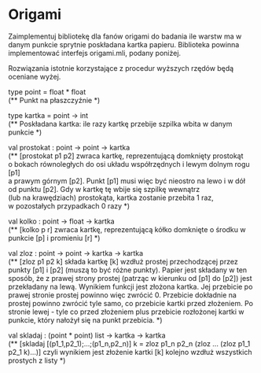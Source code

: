 # Origami
Zaimplementuj bibliotekę dla fanów origami do badania ile warstw ma w danym punkcie sprytnie poskładana kartka papieru. Biblioteka powinna implementować interfejs origami.mli, podany poniżej.

Rozwiązania istotnie korzystające z procedur wyższych rzędów będą oceniane wyżej. 

type point = float * float <br />
(** Punkt na płaszczyźnie *)

type kartka = point -> int <br />
(** Poskładana kartka: ile razy kartkę przebije szpilka wbita w danym punkcie *)

val prostokat : point -> point -> kartka <br />
(** [prostokat p1 p2] zwraca kartkę, reprezentującą domknięty prostokąt <br />
o bokach równoległych do osi układu współrzędnych i lewym dolnym rogu [p1] <br />
a prawym górnym [p2]. Punkt [p1] musi więc być nieostro na lewo i w dół <br />
od punktu [p2]. Gdy w kartkę tę wbije się szpilkę wewnątrz <br />
(lub na krawędziach) prostokąta, kartka zostanie przebita 1 raz, <br />
w pozostałych przypadkach 0 razy *)

val kolko : point -> float -> kartka <br />
(** [kolko p r] zwraca kartkę, reprezentującą kółko domknięte o środku w punkcie [p] i promieniu [r] *)

val zloz : point -> point -> kartka -> kartka <br />
(** [zloz p1 p2 k] składa kartkę [k] wzdłuż prostej przechodzącej przez
punkty [p1] i [p2] (muszą to być różne punkty). Papier jest składany
w ten sposób, że z prawej strony prostej (patrząc w kierunku od [p1] do [p2])
jest przekładany na lewą. Wynikiem funkcji jest złożona kartka. Jej
przebicie po prawej stronie prostej powinno więc zwrócić 0.
Przebicie dokładnie na prostej powinno zwrócić tyle samo,
co przebicie kartki przed złożeniem. Po stronie lewej -
tyle co przed złożeniem plus przebicie rozłożonej kartki w punkcie,
który nałożył się na punkt przebicia. *)

val skladaj : (point * point) list -> kartka -> kartka <br />
(** [skladaj [(p1_1,p2_1);...;(p1_n,p2_n)] k = zloz p1_n p2_n (zloz ... (zloz p1_1 p2_1 k)...)]
czyli wynikiem jest złożenie kartki [k] kolejno wzdłuż wszystkich prostych
z listy *) 
